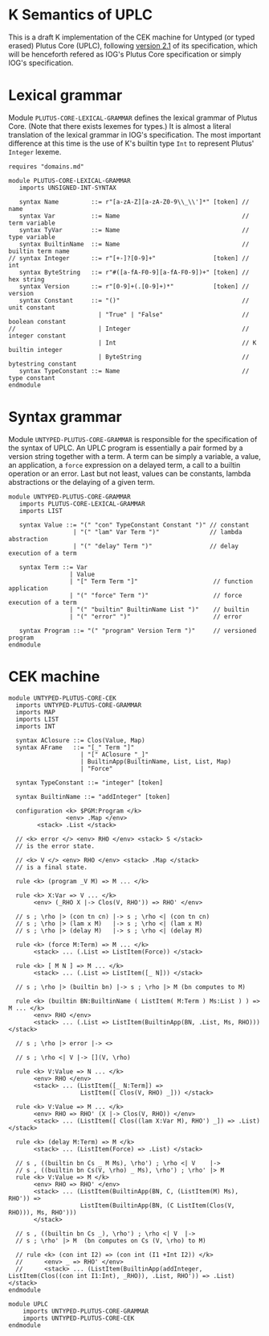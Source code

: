 K Semantics of UPLC
===================

This is a draft K implementation of the CEK machine for Untyped (or typed erased)
Plutus Core (UPLC), following [version
2.1](https://hydra.iohk.io/build/8205579/download/1/plutus-core-specification.pdf)
of its specification, which will be henceforth refered as IOG's Plutus
Core specification or simply IOG's specification.

# Lexical grammar

Module `PLUTUS-CORE-LEXICAL-GRAMMAR` defines the lexical grammar of
Plutus Core. (Note that there exists lexemes for types.) It is almost
a literal translation of the lexical grammar in IOG's
specification. The most important difference at this time is the use
of K's builtin type `Int` to represent Plutus' `Integer` lexeme.

```k
requires "domains.md"

module PLUTUS-CORE-LEXICAL-GRAMMAR
   imports UNSIGNED-INT-SYNTAX
   
   syntax Name         ::= r"[a-zA-Z][a-zA-Z0-9\\_\\']*" [token] // name
   syntax Var          ::= Name                                  // term variable
   syntax TyVar        ::= Name                                  // type variable
   syntax BuiltinName  ::= Name                                  // builtin term name
// syntax Integer      ::= r"[+-]?[0-9]+"                [token] // int
   syntax ByteString   ::= r"#([a-fA-F0-9][a-fA-F0-9])+" [token] // hex string
   syntax Version      ::= r"[0-9]+(.[0-9]+)*"           [token] // version
   syntax Constant     ::= "()"                                  // unit constant
                         | "True" | "False"                      // boolean constant
//                       | Integer                               // integer constant
                         | Int                                   // K builtin integer 
                         | ByteString                            // bytestring constant
   syntax TypeConstant ::= Name                                  // type constant
endmodule
```

# Syntax grammar

Module `UNTYPED-PLUTUS-CORE-GRAMMAR` is responsible for the
specification of the syntax of UPLC. An UPLC program is essentially a
pair formed by a version string together with a term. A term can be
simply a variable, a value, an application, a `force` expression on a
delayed term, a call to a builtin operation or an error. Last but not
least, values can be constants, lambda abstractions or the delaying of
a given term.

```k
module UNTYPED-PLUTUS-CORE-GRAMMAR
   imports PLUTUS-CORE-LEXICAL-GRAMMAR
   imports LIST

   syntax Value ::= "(" "con" TypeConstant Constant ")" // constant
                  | "(" "lam" Var Term ")"              // lambda abstraction
                  | "(" "delay" Term ")"                // delay execution of a term

   syntax Term ::= Var
                 | Value 
                 | "[" Term Term "]"                     // function application
                 | "(" "force" Term ")"                  // force execution of a term
                 | "(" "builtin" BuiltinName List ")"    // builtin
                 | "(" "error" ")"                       // error

   syntax Program ::= "(" "program" Version Term ")"     // versioned program
endmodule
```

# CEK machine

```k
module UNTYPED-PLUTUS-CORE-CEK
  imports UNTYPED-PLUTUS-CORE-GRAMMAR
  imports MAP
  imports LIST
  imports INT

  syntax AClosure ::= Clos(Value, Map)
  syntax AFrame   ::= "[_" Term "]"
                    | "[" AClosure "_]"
                    | BuiltinApp(BuiltinName, List, List, Map)
                    | "Force"

  syntax TypeConstant ::= "integer" [token]

  syntax BuiltinName ::= "addInteger" [token]

  configuration <k> $PGM:Program </k>
                <env> .Map </env>
		<stack> .List </stack>
  
  // <k> error </> <env> RHO </env> <stack> S </stack>
  // is the error state.
 
  // <k> V </> <env> RHO </env> <stack> .Map </stack>
  // is a final state.

  rule <k> (program _V M) => M ... </k>

  rule <k> X:Var => V ... </k>
       <env> (_RHO X |-> Clos(V, RHO')) => RHO' </env>

  // s ; \rho |> (con tn cn) |-> s ; \rho <| (con tn cn)
  // s ; \rho |> (lam x M)   |-> s ; \rho <| (lam x M)
  // s ; \rho |> (delay M)   |-> s ; \rho <| (delay M)

  rule <k> (force M:Term) => M ... </k>
       <stack> ... (.List => ListItem(Force)) </stack>

  rule <k> [ M N ] => M ... </k>
       <stack> ... (.List => ListItem([_ N])) </stack>

  // s ; \rho |> (builtin bn) |-> s ; \rho |> M (bn computes to M)

  rule <k> (builtin BN:BuiltinName ( ListItem( M:Term ) Ms:List ) ) => M ... </k>
       <env> RHO </env>
       <stack> ... (.List => ListItem(BuiltinApp(BN, .List, Ms, RHO))) </stack>

  // s ; \rho |> error |-> <>

  // s ; \rho <| V |-> [](V, \rho)
  
  rule <k> V:Value => N ... </k>
       <env> RHO </env>
       <stack> ... (ListItem([_ N:Term]) =>
                    ListItem([ Clos(V, RHO) _])) </stack>

  rule <k> V:Value => M ... </k>
       <env> RHO => RHO' (X |-> Clos(V, RHO)) </env>
       <stack> ... (ListItem([ Clos((lam X:Var M), RHO') _]) => .List) </stack>
       
  rule <k> (delay M:Term) => M </k>
       <stack> ... (ListItem(Force) => .List) </stack>

  // s , ((builtin bn Cs _ M Ms), \rho') ; \rho <| V    |->
  // s , ((builtin bn Cs(V, \rho) _ Ms), \rho') ; \rho' |> M
  rule <k> V:Value => M </k>
       <env> RHO => RHO' </env>
       <stack> ... (ListItem(BuiltinApp(BN, C, (ListItem(M) Ms), RHO')) =>
                    ListItem(BuiltinApp(BN, (C ListItem(Clos(V, RHO))), Ms, RHO')))
       </stack>

  // s , ((builtin bn Cs _), \rho') ; \rho <| V  |->
  // s ; \rho' |> M  (bn computes on Cs (V, \rho) to M)

  // rule <k> (con int I2) => (con int (I1 +Int I2)) </k>
  //      <env> _ => RHO' </env>
  //      <stack> ... (ListItem(BuiltinApp(addInteger, ListItem(Clos((con int I1:Int), _RHO)), .List, RHO')) => .List) </stack>
endmodule

module UPLC
    imports UNTYPED-PLUTUS-CORE-GRAMMAR
    imports UNTYPED-PLUTUS-CORE-CEK
endmodule
```
